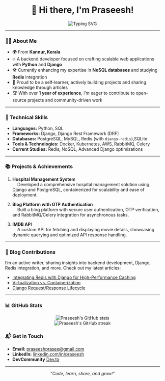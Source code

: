 <h1 align="center">👋 Hi there, I'm Praseesh!</h1>

<div align="center">
  <img src="https://readme-typing-svg.herokuapp.com?font=Fira+Code&pause=1000&color=2E97F7&center=true&vCenter=true&width=435&lines=Passionate+Backend+Developer;Python+Django+Enthusiast;" alt="Typing SVG" />
</div>

---

### 👨‍💻 About Me
- 🌍 From **Kannur, Kerala**
- 🔥 A backend developer focused on crafting scalable web applications with **Python** and **Django**
- 🛠️ Currently enhancing my expertise in **NoSQL databases** and studying **Redis** integration
- 📘 Proud to be a self-learner, actively building projects and sharing knowledge through articles
- 🏆 With over **1 year of experience**, I’m eager to contribute to open-source projects and community-driven work

---

### 🚀 Technical Skills
- **Languages:** Python, SQL
- **Frameworks:** Django, Django Rest Framework (DRF)
- **Databases:** PostgreSQL, MySQL, Redis (with `django-redis`),SQLite
- **Tools & Technologies:** Docker, Kubernetes, AWS, RabbitMQ, Celery
- **Current Studies:** Redis, NoSQL, Advanced Django optimizations

---

### 📚 Projects & Achievements

1. **Hospital Management System**  
   &nbsp;&nbsp;&nbsp;&nbsp;Developed a comprehensive hospital management solution using Django and PostgreSQL, containerized for scalability and ease of deployment.

2. **Blog Platform with OTP Authentication**  
   &nbsp;&nbsp;&nbsp;&nbsp;Built a blog platform with secure user authentication, OTP verification, and RabbitMQ/Celery integration for asynchronous tasks.

3. **IMDB API**  
   &nbsp;&nbsp;&nbsp;&nbsp;A custom API for fetching and displaying movie details, showcasing dynamic querying and optimized API response handling.

---

### 📝 Blog Contributions
I’m an active writer, sharing insights into backend development, Django, Redis integration, and more. Check out my latest articles:
- [Integrating Redis with Django for High-Performance Caching](https://medium.com/@praseeshprasee/integrating-redis-with-django-for-high-performance-caching-80360c84da0a)
- [Virtualization vs. Containerization](https://medium.com/@praseeshprasee/virtualization-vs-containerization-bdf5b25fb770)
- [Django Request/Response Lifecycle](https://dev.to/praseesh_p_/django-requestresponse-life-cycle-4lpd)

---

### 📊 GitHub Stats
<div align="center">
  <img src="https://github-readme-stats.vercel.app/api?username=praseesh&show_icons=true&theme=github_dark&hide_title=true" alt="Praseesh's GitHub stats" />
</div>
<div align="center">
  <img src="https://github-readme-streak-stats.herokuapp.com/?user=praseesh&theme=github-dark-blue&hide_border=true" alt="Praseesh's GitHub streak" />
</div>

### 📬 Get in Touch
- **Email:** [praseeshprasee@gmail.com](mailto:praseeshprasee@gmail.com)
- **LinkedIn:** [linkedin.com/in/praseesh](https://www.linkedin.com/in/praseesh/)
- **DevCommunity** [Dev.to](https://dev.to/praseesh_p_)
---

<div align="center">
  <em>“Code, learn, share, and grow!”</em>
</div>
